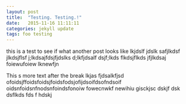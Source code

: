 ```yaml
---
layout: post
title:  "Testing. Testing.!"
date:   2015-11-16 11:11:11
categories: jekyll update
tags: foo testing
---
```

this is a test to see if what another post looks like lkjdslf jdslk safjlkdsf jlkdsjflsf j;lkdsajfdsjfjdslks d;lkfjdsalf dsjf;lkds flkdsjflkds jfjlkdsaj foiewufoiew lknewfjn 

<!--more-->

This s more text after the break lkjas fjdsalkfjsd ofoidsjffoidsfoidsjfoidsfodsjofijdsoifdsofndsoif oidsnfoidsnfnodsnfoindsfonoiw fowecnwkf newihiu gisckjsc dskjf dsk dsflkds fds f hdskj